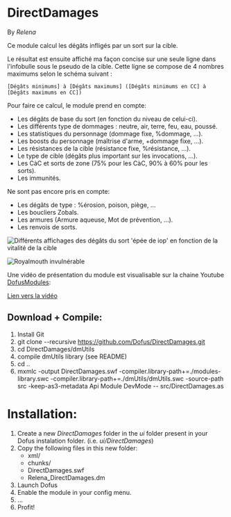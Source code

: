 DirectDamages
=============

By *Relena*

Ce module calcul les dégâts infligés par un sort sur la cible.

Le résultat est ensuite affiché ma façon concise sur une seule ligne dans l'infobulle sous le pseudo de la cible. Cette ligne se compose de 4 nombres maximums selon le schéma suivant : 

    [Dégâts minimums] à [Dégâts maximums] ([Dégâts minimums en CC] à [Dégâts maximums en CC])

Pour faire ce calcul, le module prend en compte:
* Les dégâts de base du sort (en fonction du niveau de celui-ci).
* Les différents type de dommages : neutre, air, terre, feu, eau, poussé.
* Les statistiques du personnage (dommage fixe, %dommage, ...).
* Les boosts du personnage (maîtrise d'arme, +dommage fixe, ...).
* Les résistances de la cible (résistance fixe, %résistance, ...).
* Le type de cible (dégâts plus important sur les invocations, ...).
* Les CàC et sorts de zone (75% pour les CàC, 90% à 60% pour les sorts).
* Les immunités.

Ne sont pas encore pris en compte:
* Les dégâts de type : %érosion, poison, piège, ...
* Les boucliers Zobals.
* Les armures (Armure aqueuse, Mot de prévention, ...).
* Les renvois de sorts.

![Différents affichages des dégâts du sort 'épée de iop' en fonction de la vitalité de la cible](http://imageshack.us/a/img194/220/hyk0hik.png "Différents affichages des dégâts du sort 'épée de iop' en fonction de la vitalité de la cible")

![Royalmouth invulnérable](http://imageshack.us/a/img703/4894/invulnerm.png "Royalmouth invulnérable")

Une vidéo de présentation du module est visualisable sur la chaine Youtube [DofusModules](https://www.youtube.com/user/dofusModules "Youtube, DofusModules"):

[Lien vers la vidéo](https://www.youtube.com/watch?v=r6u7f9htF44 "Vidéo de présentation du module")

Download + Compile:
-------------------

1. Install Git
2. git clone --recursive https://github.com/Dofus/DirectDamages.git
3. cd DirectDamages/dmUtils
4. compile dmUtils library (see README)
5. cd ..
6. mxmlc -output DirectDamages.swf -compiler.library-path+=./modules-library.swc -compiler.library-path+=./dmUtils/dmUtils.swc -source-path src -keep-as3-metadata Api Module DevMode -- src/DirectDamages.as

Installation:
=============

1. Create a new *DirectDamages* folder in the *ui* folder present in your Dofus instalation folder. (i.e. *ui/DirectDamages*)
2. Copy the following files in this new folder:
    * xml/
    * chunks/
    * DirectDamages.swf
    * Relena_DirectDamages.dm
3. Launch Dofus
4. Enable the module in your config menu.
5. ...
6. Profit!
